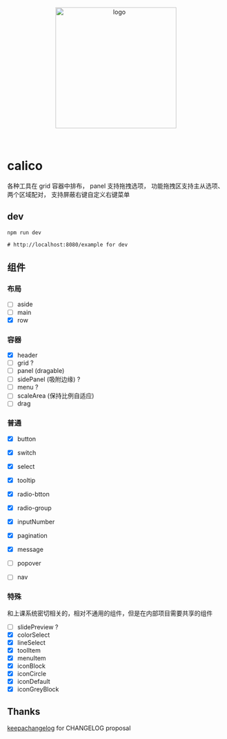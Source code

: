<br>
<p align="center">
  <img width="280px" src="https://static.yi-you.org/calico/logo/logo.png" alt="logo" />
</p>
<br>

# calico
各种工具在 grid 容器中排布，
panel 支持拖拽选项，
功能拖拽区支持主从选项、两个区域配对，
支持屏蔽右键自定义右键菜单

## dev
```
npm run dev

# http://localhost:8080/example for dev
```

## 组件

### 布局
- [ ] aside
- [ ] main
- [x] row

### 容器
- [x] header
- [ ] grid ? 
- [ ] panel (dragable)
- [ ] sidePanel (吸附边缘) ? 
- [ ] menu ? 
- [ ] scaleArea (保持比例自适应)
- [ ] drag

### 普通
- [x] button
- [x] switch
- [x] select
- [x] tooltip
- [x] radio-btton
- [x] radio-group
- [x] inputNumber
- [x] pagination
- [x] message
- [ ] popover
- [ ] nav


### 特殊
和上课系统密切相关的，相对不通用的组件，但是在内部项目需要共享的组件
- [ ] slidePreview ?
- [x] colorSelect
- [x] lineSelect
- [x] toolItem
- [x] menuItem
- [x] iconBlock
- [x] iconCircle
- [x] iconDefault
- [x] iconGreyBlock

## Thanks

[keepachangelog](https://keepachangelog.com/zh-CN/1.0.0/) for CHANGELOG proposal